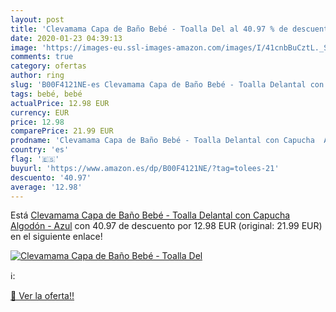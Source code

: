 ```yaml
---
layout: post
title: 'Clevamama Capa de Baño Bebé - Toalla Del al 40.97 % de descuento'
date: 2020-01-23 04:39:13
image: 'https://images-eu.ssl-images-amazon.com/images/I/41cnbBuCztL._SL200_.jpg'
comments: true
category: ofertas
author: ring
slug: 'B00F4121NE-es Clevamama Capa de Baño Bebé - Toalla Delantal con Capucha...'
tags: bebé, bebé
actualPrice: 12.98 EUR
currency: EUR
price: 12.98
comparePrice: 21.99 EUR
prodname: 'Clevamama Capa de Baño Bebé - Toalla Delantal con Capucha  Algodón - Azul'
country: 'es'
flag: '🇪🇸'
buyurl: 'https://www.amazon.es/dp/B00F4121NE/?tag=tolees-21'
descuento: '40.97'
average: '12.98'
---
```


Está [Clevamama Capa de Baño Bebé - Toalla Delantal con Capucha  Algodón - Azul](https://www.amazon.es/dp/B00F4121NE/?tag=tolees-21) con 40.97 de descuento por 12.98 EUR (original: 21.99 EUR) en el siguiente enlace!

[![Clevamama Capa de Baño Bebé - Toalla Del](https://images-eu.ssl-images-amazon.com/images/I/41cnbBuCztL._SL200_.jpg)](https://www.amazon.es/dp/B00F4121NE/?tag=tolees-21)

ℹ️:


[🛒 Ver la oferta!!](https://www.amazon.es/dp/B00F4121NE/?tag=tolees-21)
